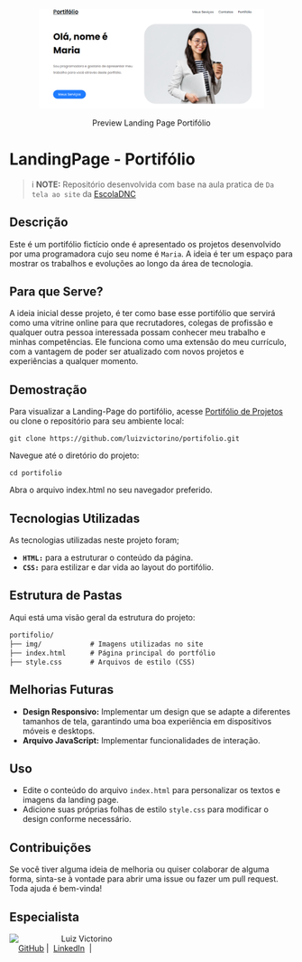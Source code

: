 <p align="center">
    <img src="./images/home-page.PNG" width="400">
</p>
<p align="center">Preview Landing Page Portifólio</p>

# LandingPage - Portifólio
>i **NOTE:** Repositório desenvolvida com base na aula pratica de `Da tela ao site` da [EscolaDNC](https://aluno.dnc.group/painel)

## Descrição
Este é um portifólio fictício onde é apresentado os projetos desenvolvido por uma programadora cujo seu nome é `Maria`. A ideia é ter um espaço para mostrar os trabalhos e evoluções ao longo da área de tecnologia. 

## Para que Serve?
A ideia inicial desse projeto, é ter como base esse portifólio que servirá como uma vitrine online para que recrutadores, colegas de profissão e qualquer outra pessoa interessada possam conhecer meu trabalho e minhas competências. Ele funciona como uma extensão do meu currículo, com a vantagem de poder ser atualizado com novos projetos e experiências a qualquer momento.

## Demostração
Para visualizar a Landing-Page do portifólio, acesse [Portifólio de Projetos](https://luizvictorino.github.io/portifolio/) ou clone o repositório para seu ambiente local:

```
git clone https://github.com/luizvictorino/portifolio.git
```

Navegue até o diretório do projeto:
```
cd portifolio
```

Abra o arquivo index.html no seu navegador preferido.


## Tecnologias Utilizadas
As tecnologias utilizadas neste projeto foram;
* **`HTML:`** para a estruturar o conteúdo da página.
* **`CSS:`** para estilizar e dar vida ao layout do portifólio.

## Estrutura de Pastas
Aqui está uma visão geral da estrutura do projeto:

    portifolio/
    ├── img/            # Imagens utilizadas no site
    ├── index.html      # Página principal do portfólio
    ├── style.css       # Arquivos de estilo (CSS)

## Melhorias Futuras
* **Design Responsivo:** Implementar um design que se adapte a diferentes tamanhos de tela, garantindo uma boa experiência em dispositivos móveis e desktops.
* **Arquivo JavaScript:** Implementar funcionalidades de interação.

## Uso
* Edite o conteúdo do arquivo `index.html` para personalizar os textos e imagens da landing page.
* Adicione suas próprias folhas de estilo `style.css` para modificar o design conforme necessário.

## Contribuições
Se você tiver alguma ideia de melhoria ou quiser colaborar de alguma forma, sinta-se à vontade para abrir uma issue ou fazer um pull request. Toda ajuda é bem-vinda!

## Especialista
<p>
    <img 
      align=left 
      margin=10 
      width=80 
      src="https://avatars.githubusercontent.com/u/133029852?v=4"
    />
    <p>&nbsp&nbsp&nbspLuiz Victorino<br>
    &nbsp&nbsp&nbsp
    <a href="https://github.com/luizvictorino">
    GitHub</a>&nbsp;|&nbsp;
    <a href="https://www.linkedin.com/in/luiz-victorino/">LinkedIn</a>
&nbsp;|&nbsp;
</p>
